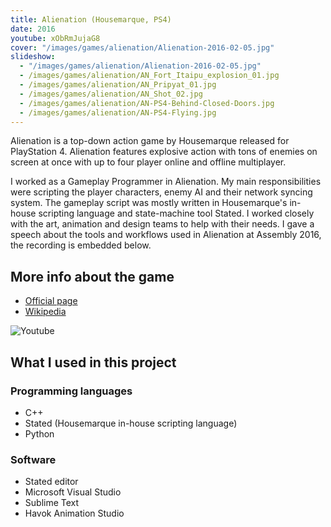 ```yaml
---
title: Alienation (Housemarque, PS4)
date: 2016
youtube: xObRmJujaG8
cover: "/images/games/alienation/Alienation-2016-02-05.jpg"
slideshow:
  - "/images/games/alienation/Alienation-2016-02-05.jpg"
  - /images/games/alienation/AN_Fort_Itaipu_explosion_01.jpg
  - /images/games/alienation/AN_Pripyat_01.jpg
  - /images/games/alienation/AN_Shot_02.jpg
  - /images/games/alienation/AN-PS4-Behind-Closed-Doors.jpg
  - /images/games/alienation/AN-PS4-Flying.jpg
---
```


Alienation is a top-down action game by Housemarque released for PlayStation 4. Alienation features explosive action with tons of enemies on screen at once with up to four player online and offline multiplayer.

I worked as a Gameplay Programmer in Alienation. My main responsibilities were scripting the player characters, enemy AI and their network syncing system. The gameplay script was mostly written in Housemarque's in-house scripting language and state-machine tool Stated. I worked closely with the art, animation and design teams to help with their needs. I gave a speech about the tools and workflows used in Alienation at Assembly 2016, the recording is embedded below.

## More info about the game

* [Official page](http://www.housemarque.com/games/alienation/)
* [Wikipedia](https://en.wikipedia.org/wiki/Alienation_(video_game))

![Youtube](youtube://ClOCOcPvUuo)

## What I used in this project
### Programming languages

* C++
* Stated (Housemarque in-house scripting language)
* Python

### Software
* Stated editor
* Microsoft Visual Studio
* Sublime Text
* Havok Animation Studio

